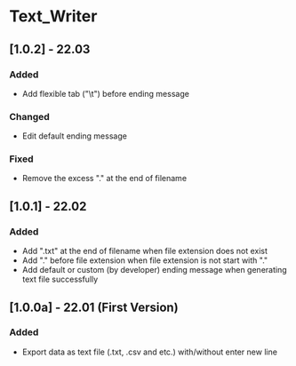 # Text_Writer

## [1.0.2] - 22.03
### Added
- Add flexible tab ("\t") before ending message

### Changed
- Edit default ending message

### Fixed
- Remove the excess "." at the end of filename

## [1.0.1] - 22.02
### Added
- Add ".txt" at the end of filename when file extension does not exist
- Add "." before file extension when file extension is not start with "."
- Add default or custom (by developer) ending message when generating text file successfully

## [1.0.0a] - 22.01 (First Version)
### Added
- Export data as text file (.txt, .csv and etc.) with/without enter new line